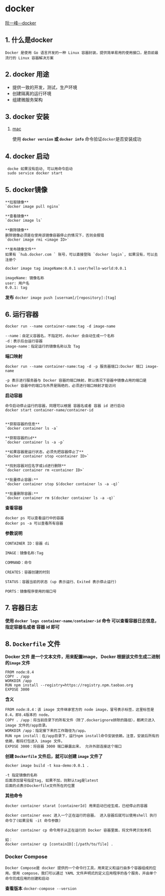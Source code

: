 # docker

[阮一峰--docker](http://www.ruanyifeng.com/blog/2018/02/docker-tutorial.html)

## 1. 什么是docker

    Docker 是使用 Go 语言开发的一种 Linux 容器封装，提供简单易用的使用接口，是目前最流行的 Linux 容器解决方案

## 2. docker 用途

+ 提供一致的开发，测试，生产环境
+ 创建隔离的运行环境
+ 组建微服务架构

## 3. docker 安装

1. [mac](https://docs.docker.com/docker-for-mac/install/)
    
   使用 **`docker version` 或 `docker info`** 命令验证`docker`是否安装成功

## 4. docker 启动

```docker
 docke 如果没有启动, 可以用命令启动
 sudo service docker start
```

## 5. docker镜像

    **拉取镜像**
    `docker image pull nginx`

    **查看镜像**
    `docker image ls`

    **删除镜像**
    删除镜像必须是在使用该镜像容器停止的情况下，否则会报错
    `docker image rmi <image ID>`

    **发布镜像文件**
    如果有 `hub.docker.com ` 账号，可以直接登陆 `docker login`, 如果没有，可以去注册个

```docker
docker image tag imageName:0.0.1 user/hello-world:0.0.1

imageName: 镜像名称
user: 用户名
0.0.1: tag
```

**发布**
`docker image push [usernam]/[repository]:[tag]`


## 6. 运行容器

```docker
docker run --name container-name:tag -d image-name

--name：自定义容器名，不指定时，docker 会自动生成一个名称
-d：表示后台运行容器
image-name：指定运行的镜像名称以及 Tag
```

**端口映射**

```docker
docker run --name container-name:tag -d -p 服务器端口:Docker 端口 image-name

-p 表示进行服务器与 Docker 容器的端口映射，默认情况下容器中镜像占用的端口是 Docker 容器中的端口与外界是隔绝的，必须进行端口映射才能访问
```


**启动容器**

    命令启动停止运行的容器，同理可以根据 容器名或者 容器 id 进行启动
    docker start container-name/container-id


    **获取容器的信息**
    `docker container ls -a`

    **获取容器的id**
    `docker container ls -a -p`

    **如果容器是运行状态，必须先把容器停止了**
    `docker container stop <container ID>`

    **找到容器对应名字或id进行删除**
    `docker container rm <container ID>`

    **批量停止容器:**
    `docker container stop $(docker container ls -a -q)`

    **批量删除容器:**
    `docker container rm $(docker container ls -a -q)`

**查看容器**
```docker
docker ps 可以查看运行中的容器
docker ps -a 可以查看所有容器
```

**参数说明**

```docker
CONTAINER ID：容器 di

IMAGE：镜像名称:Tag

COMMAND：命令

CREATES：容器创建的时刻

STATUS：容器当前的状态 (up 表示运行、Exited 表示停止运行)

PORTS：镜像程序使用的端口号
```

## 7. 容器日志

**使用 `docker logs container-name/container-id` 命令 可以查看容器日志信息，指定容器名或者 容器 id 即可**


## 8. `Dockerfile` 文件

**Docker 文件 是一个文本文件，用来配置image， Docker 根据该文件生成二进制的`image` 文件**

```
FROM node:8.4
COPY . /app
WORKDIR /app
RUN npm install --registry=https://registry.npm.taobao.org
EXPOSE 3000
```

**含义**

```docker
FROM node:8.4：该 image 文件继承官方的 node image，冒号表示标签，这里标签是8.4，即8.4版本的 node。
COPY . /app：将当前目录下的所有文件（除了.dockerignore排除的路径），都拷贝进入 image 文件的/app目录。
WORKDIR /app：指定接下来的工作路径为/app。
RUN npm install：在/app目录下，运行npm install命令安装依赖。注意，安装后所有的依赖，都将打包进入 image 文件。
EXPOSE 3000：将容器 3000 端口暴露出来， 允许外部连接这个端口
```

**创建 `Dockerfile` 文件后，就可以创建  `image` 文件了**

`docker image build -t koa-demo:0.0.1 .`

```
-t 指定镜像的名称
后面添加冒号指定tag, 如果不加，则默认tag是latest
后面的点表示Dockerfile文件所在的位置
```

**其他命令**

```
docker container starat [containerId] 用来启动已经生成，已经停止的容器
```

```
docker container exec 进入一个正在运行的容器， 进入容器后就可以使用shell 执行命令了(如果没有 -it 命令参数)

```

```
docker container cp 命令用于从正在运行的 Docker 容器里面，将文件拷贝到本机

如：
docker container cp [containID]:[/path/to/file] .
```

### Docker Compose

```
Docker Compose是 docker 提供的一个命令行工具，用来定义和运行由多个容器组成的应用。使用 compose，我们可以通过 YAML 文件声明式的定义应用程序的各个服务，并由单个命令完成应用的创建和启动
```
**查看版本**
`docker-compose --version`

